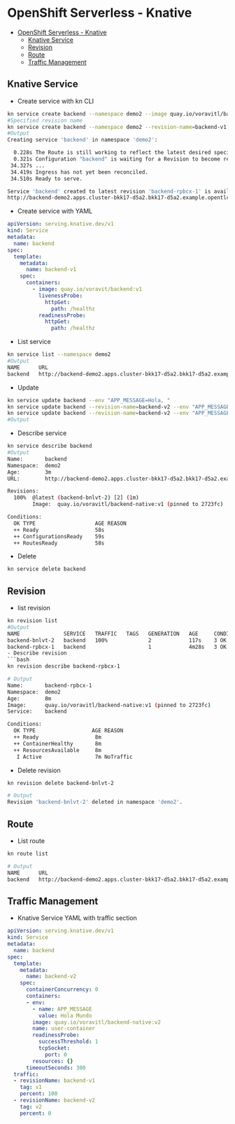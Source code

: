 # OpenShift Serverless - Knative
<!-- TOC -->

- [OpenShift Serverless - Knative](#openshift-serverless---knative)
  - [Knative Service](#knative-service)
  - [Revision](#revision)
  - [Route](#route)
  - [Traffic Management](#traffic-management)

<!-- /TOC -->

## Knative Service
- Create service with kn CLI
```bash
kn service create backend --namespace demo2 --image quay.io/voravitl/backend-native:v1
#Specified revision name
kn service create backend --namespace demo2 --revision-name=backend-v1 --image quay.io/voravitl/backend-native:v1
#Output
Creating service 'backend' in namespace 'demo2':

  0.228s The Route is still working to reflect the latest desired specification.
  0.321s Configuration "backend" is waiting for a Revision to become ready.
 34.327s ...
 34.419s Ingress has not yet been reconciled.
 34.510s Ready to serve.

Service 'backend' created to latest revision 'backend-rpbcx-1' is available at URL:
http://backend-demo2.apps.cluster-bkk17-d5a2.bkk17-d5a2.example.opentlc.com
```
- Create service with YAML
```yaml
apiVersion: serving.knative.dev/v1
kind: Service
metadata:
  name: backend
spec:
  template:
    metadata:
      name: backend-v1
    spec:
      containers:
        - image: quay.io/voravit/backend:v1
          livenessProbe:
            httpGet:
              path: /healthz
          readinessProbe:
            httpGet:
              path: /healthz
```
- List service
```bash
kn service list --namespace demo2
#Output
NAME      URL                                                                           LATEST            AGE   CONDITIONS   READY   REASON
backend   http://backend-demo2.apps.cluster-bkk17-d5a2.bkk17-d5a2.example.opentlc.com   backend-rpbcx-1   73s   3 OK / 3     True
```
- Update
```bash
kn service update backend --env "APP_MESSAGE=Hola, "
kn service update backend --revision-name=backend-v2 --env "APP_MESSAGE=Hola Mundo"
kn service update backend --revision-name=backend-v2 --env "APP_MESSAGE=Hola Mundo" --image quay.io/voravitl/backend-native:v2
#Output
```
- Describe service
```bash
kn service describe backend
#Output
Name:       backend
Namespace:  demo2
Age:        3m
URL:        http://backend-demo2.apps.cluster-bkk17-d5a2.bkk17-d5a2.example.opentlc.com

Revisions:
  100%  @latest (backend-bnlvt-2) [2] (1m)
        Image:  quay.io/voravitl/backend-native:v1 (pinned to 2723fc)

Conditions:
  OK TYPE                   AGE REASON
  ++ Ready                  58s
  ++ ConfigurationsReady    59s
  ++ RoutesReady            58s
```
- Delete
```bash
kn service delete backend
```

## Revision
- list revision
```bash
kn revision list
#Output
NAME              SERVICE   TRAFFIC   TAGS   GENERATION   AGE     CONDITIONS   READY   REASON
backend-bnlvt-2   backend   100%             2            117s    3 OK / 4     True
backend-rpbcx-1   backend                    1            4m28s   3 OK / 4     True ```
- Describe revision
```bash
kn revision describe backend-rpbcx-1

# Output
Name:       backend-rpbcx-1
Namespace:  demo2
Age:        8m
Image:      quay.io/voravitl/backend-native:v1 (pinned to 2723fc)
Service:    backend

Conditions:
  OK TYPE                  AGE REASON
  ++ Ready                  8m
  ++ ContainerHealthy       8m
  ++ ResourcesAvailable     8m
   I Active                 7m NoTraffic
```
- Delete revision
```bash
kn revision delete backend-bnlvt-2

# Output
Revision 'backend-bnlvt-2' deleted in namespace 'demo2'.
```
## Route
- List route
```bash
kn route list

# Output
NAME      URL                                                                           READY
backend   http://backend-demo2.apps.cluster-bkk17-d5a2.bkk17-d5a2.example.opentlc.com   True
```
## Traffic Management
- Knative Service YAML with traffic section
```yaml
apiVersion: serving.knative.dev/v1
kind: Service
metadata:
  name: backend
spec:
  template:
    metadata:
      name: backend-v2
    spec:
      containerConcurrency: 0
      containers:
      - env:
        - name: APP_MESSAGE
          value: Hola Mundo
        image: quay.io/voravitl/backend-native:v2
        name: user-container
        readinessProbe:
          successThreshold: 1
          tcpSocket:
            port: 0
        resources: {}
      timeoutSeconds: 300
  traffic:
  - revisionName: backend-v1
    tag: v1
    percent: 100
  - revisionName: backend-v2
    tag: v2
    percent: 0

```

